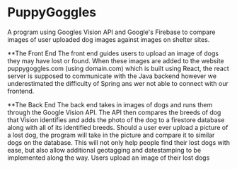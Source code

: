 # PuppyGoggles
A program using Googles Vision API and Google's Firebase to compare images of user uploaded dog images against images on shelter sites.

**The Front End
The front end guides users to upload an image of dogs they may have lost or found. When these images are added to the website puppygoggles.com (using domain.com)
which is built using React, the react server is supposed to communicate with the Java backend however we underestimated the difficulty of Spring ans wer not able
to connect with our frontend.

**The Back End
The back end takes in images of dogs and runs them through the Google Vision API. The API then compares the breeds of dog that Vision identifies and adds
the photo of the dog to a firestore database along with all of its identified breeds. Should a user ever upload a picture of a lost dog, the
program will take in the picture and compare it to similar dogs on the database. This will not only help people find their lost dogs with ease,
but also allow additional geotagging and datestamping to be implemented along the way.
Users upload an image of their lost dogs

